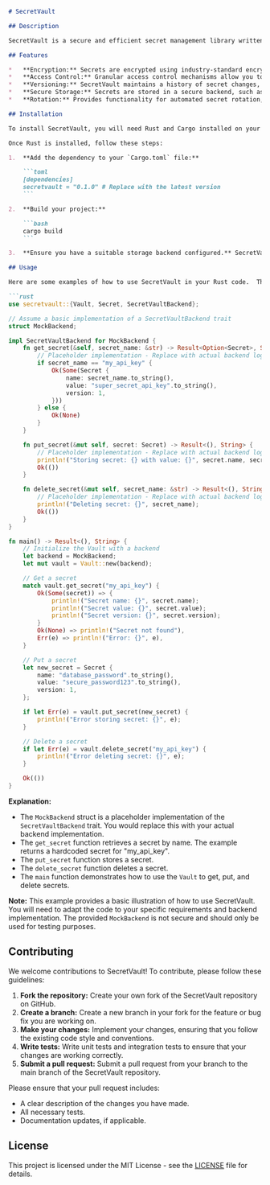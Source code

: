 ```markdown
# SecretVault

## Description

SecretVault is a secure and efficient secret management library written in Rust. It provides a robust mechanism for storing, retrieving, and managing sensitive data such as API keys, passwords, and configuration settings. The library is designed with security and ease of use in mind, offering features like encryption, access control, and versioning. SecretVault aims to simplify the process of handling secrets in applications, reducing the risk of exposure and improving overall security posture.

## Features

*   **Encryption:** Secrets are encrypted using industry-standard encryption algorithms (e.g., AES-256) both at rest and in transit, ensuring confidentiality.
*   **Access Control:** Granular access control mechanisms allow you to define which users or services can access specific secrets, minimizing the attack surface.
*   **Versioning:** SecretVault maintains a history of secret changes, allowing you to revert to previous versions if necessary and track modifications over time.
*   **Secure Storage:** Secrets are stored in a secure backend, such as a dedicated key management system (KMS) or encrypted file, preventing unauthorized access.
*   **Rotation:** Provides functionality for automated secret rotation, reducing the risk associated with long-lived credentials.

## Installation

To install SecretVault, you will need Rust and Cargo installed on your system. You can download Rust from the official website: [https://www.rust-lang.org/tools/install](https://www.rust-lang.org/tools/install).

Once Rust is installed, follow these steps:

1.  **Add the dependency to your `Cargo.toml` file:**

    ```toml
    [dependencies]
    secretvault = "0.1.0" # Replace with the latest version
    ```

2.  **Build your project:**

    ```bash
    cargo build
    ```

3.  **Ensure you have a suitable storage backend configured.** SecretVault is designed to be backend agnostic. You will need to implement or integrate with your chosen backend (e.g., KMS, encrypted file, database).  Example implementations are planned but not included in the core library. You will need to create the backend implementation.

## Usage

Here are some examples of how to use SecretVault in your Rust code.  These examples assume you have created a `Vault` struct and a basic `Secret` struct, and implemented the `SecretVaultBackend` trait.

```rust
use secretvault::{Vault, Secret, SecretVaultBackend};

// Assume a basic implementation of a SecretVaultBackend trait
struct MockBackend;

impl SecretVaultBackend for MockBackend {
    fn get_secret(&self, secret_name: &str) -> Result<Option<Secret>, String> {
        // Placeholder implementation - Replace with actual backend logic
        if secret_name == "my_api_key" {
            Ok(Some(Secret {
                name: secret_name.to_string(),
                value: "super_secret_api_key".to_string(),
                version: 1,
            }))
        } else {
            Ok(None)
        }
    }

    fn put_secret(&mut self, secret: Secret) -> Result<(), String> {
        // Placeholder implementation - Replace with actual backend logic
        println!("Storing secret: {} with value: {}", secret.name, secret.value);
        Ok(())
    }

    fn delete_secret(&mut self, secret_name: &str) -> Result<(), String> {
        // Placeholder implementation - Replace with actual backend logic
        println!("Deleting secret: {}", secret_name);
        Ok(())
    }
}

fn main() -> Result<(), String> {
    // Initialize the Vault with a backend
    let backend = MockBackend;
    let mut vault = Vault::new(backend);

    // Get a secret
    match vault.get_secret("my_api_key") {
        Ok(Some(secret)) => {
            println!("Secret name: {}", secret.name);
            println!("Secret value: {}", secret.value);
            println!("Secret version: {}", secret.version);
        }
        Ok(None) => println!("Secret not found"),
        Err(e) => println!("Error: {}", e),
    }

    // Put a secret
    let new_secret = Secret {
        name: "database_password".to_string(),
        value: "secure_password123".to_string(),
        version: 1,
    };

    if let Err(e) = vault.put_secret(new_secret) {
        println!("Error storing secret: {}", e);
    }

    // Delete a secret
    if let Err(e) = vault.delete_secret("my_api_key") {
        println!("Error deleting secret: {}", e);
    }

    Ok(())
}
```

**Explanation:**

*   The `MockBackend` struct is a placeholder implementation of the `SecretVaultBackend` trait. You would replace this with your actual backend implementation.
*   The `get_secret` function retrieves a secret by name.  The example returns a hardcoded secret for "my\_api\_key".
*   The `put_secret` function stores a secret.
*   The `delete_secret` function deletes a secret.
*   The `main` function demonstrates how to use the `Vault` to get, put, and delete secrets.

**Note:** This example provides a basic illustration of how to use SecretVault. You will need to adapt the code to your specific requirements and backend implementation. The provided `MockBackend` is not secure and should only be used for testing purposes.

## Contributing

We welcome contributions to SecretVault! To contribute, please follow these guidelines:

1.  **Fork the repository:** Create your own fork of the SecretVault repository on GitHub.
2.  **Create a branch:** Create a new branch in your fork for the feature or bug fix you are working on.
3.  **Make your changes:** Implement your changes, ensuring that you follow the existing code style and conventions.
4.  **Write tests:** Write unit tests and integration tests to ensure that your changes are working correctly.
5.  **Submit a pull request:** Submit a pull request from your branch to the main branch of the SecretVault repository.

Please ensure that your pull request includes:

*   A clear description of the changes you have made.
*   All necessary tests.
*   Documentation updates, if applicable.

## License

This project is licensed under the MIT License - see the [LICENSE](https://github.com/jjfhwang/SecretVault/blob/main/LICENSE) file for details.
```